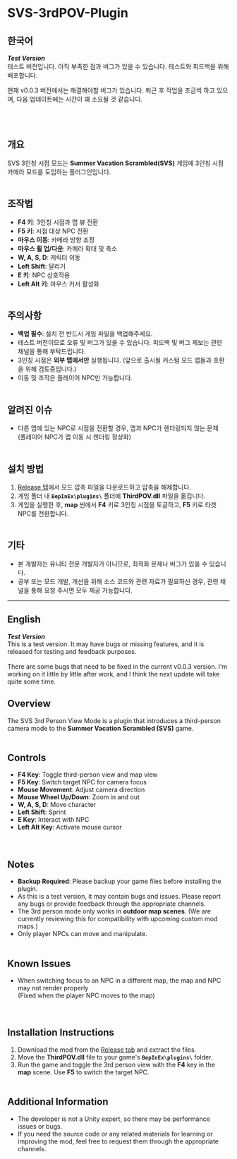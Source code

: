 # SVS-3rdPOV-Plugin
## 한국어

***Test Version***  
테스트 버전입니다. 아직 부족한 점과 버그가 있을 수 있습니다. 테스트와 피드백을 위해 배포합니다.

현재 v0.0.3 버전에서는 해결해야할 버그가 있습니다.
퇴근 후 작업을 조금씩 하고 있으며, 다음 업데이트에는 시간이 꽤 소요될 것 같습니다. 

<br><br>

## 개요  
SVS 3인칭 시점 모드는 **Summer Vacation Scrambled(SVS)** 게임에 3인칭 시점 카메라 모드를 도입하는 플러그인입니다.
<br><br>

## 조작법
- **F4 키**: 3인칭 시점과 맵 뷰 전환  
- **F5 키**: 시점 대상 NPC 전환  
- **마우스 이동**: 카메라 방향 조정
- **마우스 휠 업/다운**: 카메라 확대 및 축소  
- **W, A, S, D**: 캐릭터 이동
- **Left Shift**: 달리기
- **E 키**: NPC 상호작용
- **Left Alt 키**: 마우스 커서 활성화
<br><br>

## 주의사항  
- **백업 필수**: 설치 전 반드시 게임 파일을 백업해주세요.  
- 테스트 버전이므로 오류 및 버그가 있을 수 있습니다. 피드백 및 버그 제보는 관련 채널을 통해 부탁드립니다.  
- 3인칭 시점은 **외부 맵에서만** 실행됩니다. (앞으로 출시될 커스텀 모드 맵들과 호환을 위해 검토중입니다.)
- 이동 및 조작은 플레이어 NPC만 가능합니다.
<br><br>

## 알려진 이슈  
- 다른 맵에 있는 NPC로 시점을 전환할 경우, 맵과 NPC가 렌더링되지 않는 문제  
  (플레이어 NPC가 맵 이동 시 렌더링 정상화)
<br><br>

## 설치 방법  
1. [Release 탭](https://github.com/Junh2x/SVS-3rdPOV-Plugin/releases)에서 모드 압축 파일을 다운로드하고 압축을 해제합니다.  
2. 게임 폴더 내 **`BepInEx\plugins\`** 폴더에 **ThirdPOV.dll** 파일을 옮깁니다.  
3. 게임을 실행한 후, **map** 씬에서 **F4** 키로 3인칭 시점을 토글하고, **F5** 키로 타겟 NPC를 전환합니다.
<br><br>

## 기타  
- 본 개발자는 유니티 전문 개발자가 아니므로, 최적화 문제나 버그가 있을 수 있습니다.  
- 공부 또는 모드 개발, 개선을 위해 소스 코드와 관련 자료가 필요하신 경우, 관련 채널을 통해 요청 주시면 모두 제공 가능합니다.

---

## English

***Test Version***  
This is a test version. It may have bugs or missing features, and it is released for testing and feedback purposes.
<br><br>
There are some bugs that need to be fixed in the current v0.0.3 version. I'm working on it little by little after work, and I think the next update will take quite some time.
## Overview  
The SVS 3rd Person View Mode is a plugin that introduces a third-person camera mode to the **Summer Vacation Scrambled (SVS)** game.
<br><br>

## Controls
- **F4 Key**: Toggle third-person view and map view  
- **F5 Key**: Switch target NPC for camera focus  
- **Mouse Movement**: Adjust camera direction  
- **Mouse Wheel Up/Down**: Zoom in and out  
- **W, A, S, D**: Move character  
- **Left Shift**: Sprint  
- **E Key**: Interact with NPC  
- **Left Alt Key**: Activate mouse cursor  
<br><br>


## Notes  
- **Backup Required**: Please backup your game files before installing the plugin.  
- As this is a test version, it may contain bugs and issues. Please report any bugs or provide feedback through the appropriate channels.  
- The 3rd person mode only works in **outdoor map scenes**. (We are currently reviewing this for compatibility with upcoming custom mod maps.)
- Only player NPCs can move and manipulate.
<br><br>

## Known Issues  
- When switching focus to an NPC in a different map, the map and NPC may not render properly  
  (Fixed when the player NPC moves to the map)  
<br><br>

## Installation Instructions  
1. Download the mod from the [Release tab](https://github.com/Junh2x/SVS-3rdPOV-Plugin/releases) and extract the files.  
2. Move the **ThirdPOV.dll** file to your game's **`BepInEx\plugins\`** folder.  
3. Run the game and toggle the 3rd person view with the **F4** key in the **map** scene. Use **F5** to switch the target NPC.
<br><br>

## Additional Information  
- The developer is not a Unity expert, so there may be performance issues or bugs.  
- If you need the source code or any related materials for learning or improving the mod, feel free to request them through the appropriate channels.
